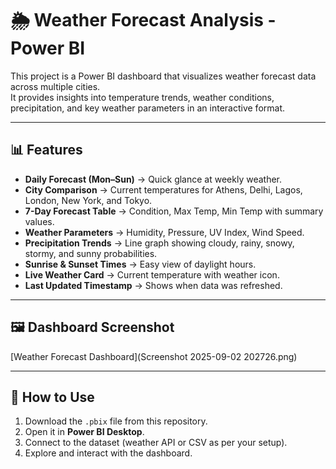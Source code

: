 # 🌦️ Weather Forecast Analysis - Power BI

This project is a Power BI dashboard that visualizes weather forecast data across multiple cities.  
It provides insights into temperature trends, weather conditions, precipitation, and key weather parameters in an interactive format.

---

## 📊 Features

- **Daily Forecast (Mon–Sun)** → Quick glance at weekly weather.
- **City Comparison** → Current temperatures for Athens, Delhi, Lagos, London, New York, and Tokyo.
- **7-Day Forecast Table** → Condition, Max Temp, Min Temp with summary values.
- **Weather Parameters** → Humidity, Pressure, UV Index, Wind Speed.
- **Precipitation Trends** → Line graph showing cloudy, rainy, snowy, stormy, and sunny probabilities.
- **Sunrise & Sunset Times** → Easy view of daylight hours.
- **Live Weather Card** → Current temperature with weather icon.
- **Last Updated Timestamp** → Shows when data was refreshed.

---

## 🖼️ Dashboard Screenshot

[Weather Forecast Dashboard](Screenshot 2025-09-02 202726.png)

---

## 🚀 How to Use
1. Download the `.pbix` file from this repository.
2. Open it in **Power BI Desktop**.
3. Connect to the dataset (weather API or CSV as per your setup).
4. Explore and interact with the dashboard.
